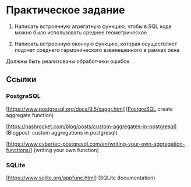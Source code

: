 # Практическое задание 

1. Написать встроенную агрегатную функцию, чтобы в SQL коде можно было использовать среднее геометрическое 

2. Написать встроенную оконную функцию, которая осуществляет подсчет среднего гармонического взвенешенного в рамках окна 

Должны быть реализованы обработчики ошибок 


## Ссылки 



### PostgreSQL
[https://www.postgresql.org/docs/9.5/xaggr.html](PostgreSQL create aggregate function)

[https://hashrocket.com/blog/posts/custom-aggregates-in-postgresql] (Blogpost: custom aggregations in postgresql)

[https://www.cybertec-postgresql.com/en/writing-your-own-aggregation-functions/] (writing your own function)


### SQLite

[https://www.sqlite.org/appfunc.html] (SQLite documentation)


